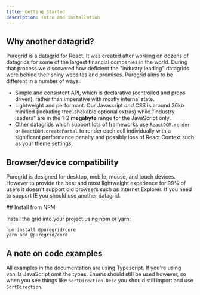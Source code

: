 ```yaml
---
title: Getting Started
description: Intro and installation
---
```


## Why another datagrid?

Puregrid is a datagrid for React. It was created after working on dozens of datagrids for some of the largest financial companies in the world. During that process we discovered how deficient the "industry leading" datagrids were behind their shiny websites and promises. Puregrid aims to be different in a number of ways:

- Simple and consistent API, which is declarative (controlled and props driven), rather than imperative with mostly internal state.
- Lightweight and performant. Our Javascript _and_ CSS is around 36kb minified (including tree-shakable optional extras) while "industry leaders" are in the 1-2 **megabyte** range for the JavaScript only.
- Other datagrids which support lots of frameworks use `ReactDOM.render` or `ReactDOM.createPortal` to render each cell individually with a significant performance penalty and possibly loss of React Context such as your theme settings.

## Browser/device compatibility

Puregrid is designed for desktop, mobile, mouse, and touch devices. However to provide the best and most lightweight experience for 99% of users it doesn't support old browsers such as Internet Explorer. If you need to support IE you should use another datagrid.

## Install from NPM

Install the grid into your project using npm or yarn:

```bash:title=Choose+ONE+of+the+commands
npm install @puregrid/core
yarn add @puregrid/core
```

## A note on code examples

All examples in the documentation are using Typescript. If you're using vanilla JavaScript omit the types. Enums should still be used however, so when you see things like `SortDirection.Desc` you should still import and use `SortDirection`.
